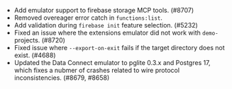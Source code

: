 - Add emulator support to firebase storage MCP tools. (#8707)
- Removed overeager error catch in `functions:list`.
- Add validation during `firebase init` feature selection. (#5232)
- Fixed an issue where the extensions emulator did not work with `demo-` projects. (#8720)
- Fixed issue where `--export-on-exit` fails if the target directory does not exist. (#4688)
- Updated the Data Connect emulator to pglite 0.3.x and Postgres 17, which fixes a nubmer of crashes related to wire protocol inconsistencies. (#8679, #8658)
